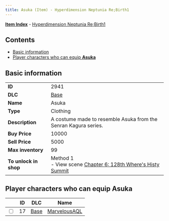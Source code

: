 ```yaml
---
title: Asuka (Item) - Hyperdimension Neptunia Re;Birth1
---
```


[**Item Index**](/neptunia/rb1/item/index.html) - [Hyperdimension Neptunia Re;Birth1](/neptunia/rb1)

## Contents

- [Basic information](#basic-information)
- [Player characters who can equip **Asuka**](#player-characters-who-can-equip-asuka)
## Basic information

|   |   |
| -- | -- |
| **ID** | 2941 |
| **DLC** | [Base](/neptunia/rb1/dlc/1-base.html) |
| **Name** | Asuka |
| **Type** | Clothing |
| **Description** | A costume made to resemble Asuka from the Senran Kagura series. |
| **Buy Price** | 10000 |
| **Sell Price** | 5000 |
| **Max inventory** | 99 |
| **To unlock in shop** | Method 1<br />- View scene [Chapter 6: 128th Where's Histy Summit](/neptunia/rb1/scene/1-601-chapter-6-128th-wheres-histy-summit.html) |


## Player characters who can equip **Asuka**

|    | ID | DLC | Name |
| -- | -- | --- | ---- |
| <input type="checkbox" id="rb1-player-1-17" class="trackbox" /> | 17 | [Base](/neptunia/rb1/dlc/1-base.html) | [MarvelousAQL](/neptunia/rb1/player/1-17-marvelousaql.html) |
